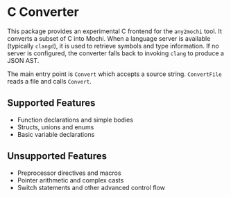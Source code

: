 # C Converter

This package provides an experimental C frontend for the `any2mochi` tool.
It converts a subset of C into Mochi. When a language server is available
(typically `clangd`), it is used to retrieve symbols and type information.
If no server is configured, the converter falls back to invoking `clang` to
produce a JSON AST.

The main entry point is `Convert` which accepts a source string. `ConvertFile`
reads a file and calls `Convert`.

## Supported Features

- Function declarations and simple bodies
- Structs, unions and enums
- Basic variable declarations

## Unsupported Features

- Preprocessor directives and macros
- Pointer arithmetic and complex casts
- Switch statements and other advanced control flow
